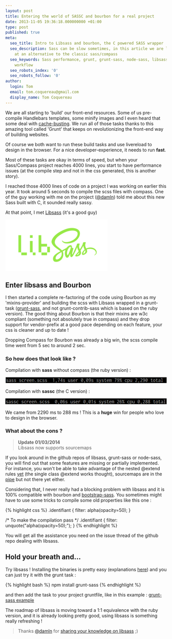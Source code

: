 ```yaml
---
layout: post
title: Entering the world of SASSC and bourbon for a real project
date: 2013-11-05 19:36:18.000000000 +01:00
type: post
published: true
meta:
  seo_title: Intro to Libsass and bourbon, the C powered SASS wrapper
  seo_description: Sass can be slow sometimes, in this article we are looking
    at an alternative to the classic sass/compass
  seo_keywords: Sass performance, grunt, grunt-sass, node-sass, libsass, bourbon,
    workflow
  seo_robots_index: '0'
  seo_robots_follow: '0'
author:
  login: Tom
  email: tom.coquereau@gmail.com
  display_name: Tom Coquereau
---
```

We are all starting to 'build' our front-end resources. Some of us pre-compile Handlebars templates, some minify images and I even heard that some deal with [cache-busting](https://github.com/jgallen23/grunt-hash). We run all of those tasks thanks to this amazing tool called 'Grunt' that keeps on revolutionizing the front-end way of building websites.

Of course we both want to run these build tasks and use livereload to design in the browser. For a nice developer-experience, it needs to run **fast**.


Most of these tasks are okay in terms of speed, but when your Sass/Compass project reaches 4000 lines, you start to have performance issues (at the compile step and not in the css generated, this is another story).

I reached those 4000 lines of code on a project I was working on earlier this year. It took around 5 seconds to compile the scss files with compass. One of the guy working with me on the project ([@damln](https://twitter.com/damln)) told me about this new Sass built with C, it sounded really sassy.

At that point, I met [Libsass](https://github.com/hcatlin/libsass) (it's a good guy)

[![Libsass image](/assets/img/libsass-logo.png)](http://libsass.org/)

## Enter libsass and Bourbon

I then started a complete re-factoring of the code using Bourbon as my 'mixins-provider' and building the scss with Libsass wrapped in a grunt-task (<a title="grunt-sass on github" href="https://github.com/sindresorhus/grunt-sass">grunt-sass</a>, and not grunt-contrib-sass which is based on the ruby version). The good thing about Bourbon is that their mixins are w3c compliant (something not absolutely true in compass) and they drop support for vendor-prefix at a good pace depending on each feature, your css is cleaner and up to date !

Dropping Compass for Bourbon was already a big win, the scss compile time went from 5 sec to around 2 sec.

### So how does that look like ?

Compilation with **sass** without compass (the ruby version) :

![ruby sass compilation](/assets/img/sass_compile.png)

Compilation with **sassc** (the C version) :

![ruby sass compilation](/assets/img/sassc_compile.png)

We came from 2290 ms to 288 ms ! This is a **huge** win for people who love to design in the browser.

### What about the cons ?
<blockquote>
  <strong>Update 01/03/2014</strong>
  <br>Libsass now supports sourcemaps
</blockquote>

If you look around in the github repos of libsass, grunt-sass or node-sass, you will find out that some features are missing or partially implemented. For instance, you won't be able to take advantage of the nested @extend rules [yet](https://github.com/hcatlin/libsass/issues/159) (the single class @extend works thought), sourcemaps are in the [pipe](https://github.com/hcatlin/libsass/issues/122%23issuecomment-21885955) but not there yet either.

Considering that, I never really had a blocking problem with libsass and it is 100% compatible with bourbon and [bootstrap-sass](https://github.com/thomas-mcdonald/bootstrap-sass). You sometimes might have to use some tricks to compile some old properties like this one :

{% highlight css %}
.identifiant {
  filter: alpha(opacity=50);
}

/* To make the compilation pass */
.identifiant {
  filter: unquote("alpha(opacity=50);");
}
{% endhighlight %}

You will get all the assistance you need on the issue thread of the github repo dealing with libsass.

## Hold your breath and...

Try libsass ! Installing the binaries is pretty easy (explanations [here](https://github.com/hcatlin/sassc)) and you can just try it with the grunt task :

{% highlight bash %}
npm install grunt-sass
{% endhighlight %}

and then add the task to your project gruntfile, like in this example : [grunt-sass example](https://github.com/thaume/sassc-test)

The roadmap of libsass is moving toward a 1:1 equivalence with the ruby version, and it is already looking pretty good, using libsass is something really refreshing !

<blockquote>
  Thanks <a title="Damian twitter" href="https://twitter.com/damln">@damln</a> for <a title="Dam's libsass article" href="http://www.damln.com/log/sassc-and-bourbon-it-works/" target="_blank">sharing your knowledge on libsass</a> ;)
</blockquote>
